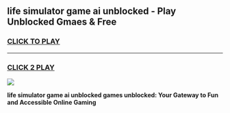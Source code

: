 
## life simulator game ai unblocked - Play Unblocked Gmaes & Free
<h3>
<a href="https://news.freeplayer.one?title=life_simulator_game_ai_unblocked&ref=23F">CLICK TO PLAY</a></h3>
<hr>

<h3>
<a href="https://news.freeplayer.one?title=life_simulator_game_ai_unblocked&ref=23F">CLICK 2 PLAY</a>
  
</h3>

<a href="https://news.freeplayer.one?title=life_simulator_game_ai_unblocked&ref=23F/"><img src="https://clearcache.store/games.png"></a>


**life simulator game ai unblocked games unblocked: Your Gateway to Fun and Accessible Online Gaming**
